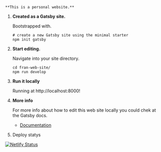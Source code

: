     **This is a personal website.**

1.  **Created as a Gatsby site.**

    Bootstrapped with.

    ```shell
    # create a new Gatsby site using the minimal starter
    npm init gatsby
    ```

2.  **Start editing.**

    Navigate into your site directory.

    ```shell
    cd fran-web-site/
    npm run develop
    ```

3.  **Run it locally**

    Running at http://localhost:8000!

4.  **More info**

    For more info about how to edit this web site locally you could chek at the Gatsby docs.

    - [Documentation](https://www.gatsbyjs.com/docs/?utm_source=starter&utm_medium=readme&utm_campaign=minimal-starter)

5.  Deploy statys

[![Netlify Status](https://api.netlify.com/api/v1/badges/199d05a4-6e9a-433e-9f12-5b99146bb7e1/deploy-status)](https://app.netlify.com/sites/francortez/deploys)
